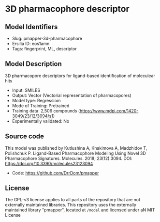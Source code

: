 # 3D pharmacophore descriptor

## Model Identifiers
- Slug: pmapper-3d-pharmacophore
- Ersilia ID: eos1amn
- Tags: fingerprint,	ML,	descriptor

## Model Description
3D pharmacopore descriptors for ligand-based identification of moleculear hits
- Input: SMILES
- Output: Vector (Vectorial representation of pharmacopores)
- Model type: Regressiom
- Mode of Training: Pretrained
- Training data: 2,506 compounds	(https://www.mdpi.com/1420-3049/23/12/3094/s1)
- Experimentally validated: No

## Source code
This model was published by Kutlushina A, Khakimova A, Madzhidov T, Polishchuk P. Ligand-Based Pharmacophore Modeling Using Novel 3D Pharmacophore Signatures. Molecules. 2018; 23(12):3094. DOI: https://doi.org/10.3390/molecules23123094
- Code: https://github.com/DrrDom/pmapper

## License
The GPL-v3 license applies to all parts of the repository that are not externally maintained libraries. This repository uses the externally maintained library "pmapper", located at `/model` and licensed under aN MIT License


